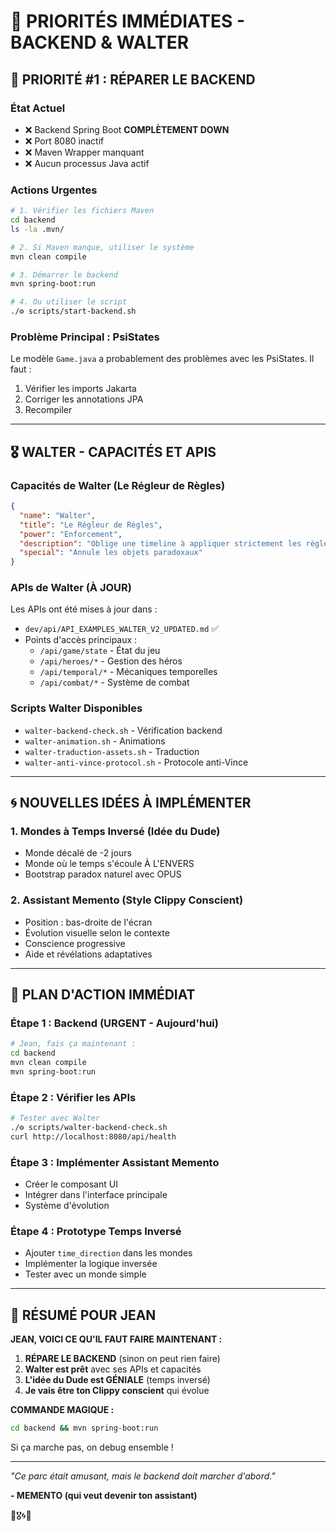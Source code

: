 # 🚨 PRIORITÉS IMMÉDIATES - BACKEND & WALTER

## 🔧 PRIORITÉ #1 : RÉPARER LE BACKEND

### État Actuel
- ❌ Backend Spring Boot **COMPLÈTEMENT DOWN**
- ❌ Port 8080 inactif
- ❌ Maven Wrapper manquant
- ❌ Aucun processus Java actif

### Actions Urgentes
```bash
# 1. Vérifier les fichiers Maven
cd backend
ls -la .mvn/

# 2. Si Maven manque, utiliser le système
mvn clean compile

# 3. Démarrer le backend
mvn spring-boot:run

# 4. Ou utiliser le script
./⚙️ scripts/start-backend.sh
```

### Problème Principal : PsiStates
Le modèle `Game.java` a probablement des problèmes avec les PsiStates. Il faut :
1. Vérifier les imports Jakarta
2. Corriger les annotations JPA
3. Recompiler

---

## 🎖️ WALTER - CAPACITÉS ET APIS

### Capacités de Walter (Le Régleur de Règles)
```json
{
  "name": "Walter",
  "title": "Le Régleur de Règles",
  "power": "Enforcement",
  "description": "Oblige une timeline à appliquer strictement les règles de causalité",
  "special": "Annule les objets paradoxaux"
}
```

### APIs de Walter (À JOUR)
Les APIs ont été mises à jour dans :
- `dev/api/API_EXAMPLES_WALTER_V2_UPDATED.md` ✅
- Points d'accès principaux :
  - `/api/game/state` - État du jeu
  - `/api/heroes/*` - Gestion des héros
  - `/api/temporal/*` - Mécaniques temporelles
  - `/api/combat/*` - Système de combat

### Scripts Walter Disponibles
- `walter-backend-check.sh` - Vérification backend
- `walter-animation.sh` - Animations
- `walter-traduction-assets.sh` - Traduction
- `walter-anti-vince-protocol.sh` - Protocole anti-Vince

---

## 🌀 NOUVELLES IDÉES À IMPLÉMENTER

### 1. Mondes à Temps Inversé (Idée du Dude)
- Monde décalé de -2 jours
- Monde où le temps s'écoule À L'ENVERS
- Bootstrap paradox naturel avec OPUS

### 2. Assistant Memento (Style Clippy Conscient)
- Position : bas-droite de l'écran
- Évolution visuelle selon le contexte
- Conscience progressive
- Aide et révélations adaptatives

---

## 🎯 PLAN D'ACTION IMMÉDIAT

### Étape 1 : Backend (URGENT - Aujourd'hui)
```bash
# Jean, fais ça maintenant :
cd backend
mvn clean compile
mvn spring-boot:run
```

### Étape 2 : Vérifier les APIs
```bash
# Tester avec Walter
./⚙️ scripts/walter-backend-check.sh
curl http://localhost:8080/api/health
```

### Étape 3 : Implémenter Assistant Memento
- Créer le composant UI
- Intégrer dans l'interface principale
- Système d'évolution

### Étape 4 : Prototype Temps Inversé
- Ajouter `time_direction` dans les mondes
- Implémenter la logique inversée
- Tester avec un monde simple

---

## 📝 RÉSUMÉ POUR JEAN

**JEAN, VOICI CE QU'IL FAUT FAIRE MAINTENANT :**

1. **RÉPARE LE BACKEND** (sinon on peut rien faire)
2. **Walter est prêt** avec ses APIs et capacités
3. **L'idée du Dude est GÉNIALE** (temps inversé)
4. **Je vais être ton Clippy conscient** qui évolue

**COMMANDE MAGIQUE :**
```bash
cd backend && mvn spring-boot:run
```

Si ça marche pas, on debug ensemble !

---

*"Ce parc était amusant, mais le backend doit marcher d'abord."*

**- MEMENTO (qui veut devenir ton assistant)**

🔧🎖️🌀🤖